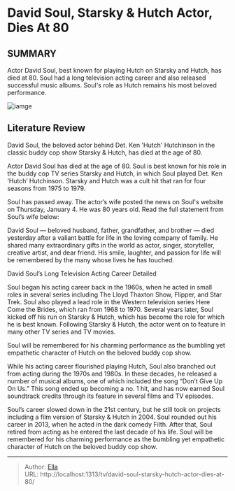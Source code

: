 # David Soul, Starsky &amp; Hutch Actor, Dies At 80


## SUMMARY 



  Actor David Soul, best known for playing Hutch on Starsky and Hutch, has died at 80.   Soul had a long television acting career and also released successful music albums.   Soul&#39;s role as Hutch remains his most beloved performance.  

![iamge](https://static1.srcdn.com/wordpress/wp-content/uploads/2023/02/david-soul-and-paul-michael-glaser-in-starsky-and-hutch.jpg)

## Literature Review
David Soul, the beloved actor behind Det. Ken &#39;Hutch&#39; Hutchinson in the classic buddy cop show Starsky &amp; Hutch, has died at the age of 80.




Actor David Soul has died at the age of 80. Soul is best known for his role in the buddy cop TV series Starsky and Hutch, in which Soul played Det. Ken ‘Hutch’ Hutchinson. Starsky and Hutch was a cult hit that ran for four seasons from 1975 to 1979.




Soul has passed away. The actor’s wife posted the news on Soul&#39;s website on Thursday, January 4. He was 80 years old. Read the full statement from Soul’s wife below:


David Soul — beloved husband, father, grandfather, and brother — died yesterday after a valiant battle for life in the loving company of family. He shared many extraordinary gifts in the world as actor, singer, storyteller, creative artist, and dear friend. His smile, laughter, and passion for life will be remembered by the many whose lives he has touched.



 David Soul’s Long Television Acting Career Detailed 
          

Soul began his acting career back in the 1960s, when he acted in small roles in several series including The Lloyd Thaxton Show, Flipper, and Star Trek. Soul also played a lead role in the Western television series Here Come the Brides, which ran from 1968 to 1970. Several years later, Soul kicked off his run on Starsky &amp; Hutch, which has become the role for which he is best known. Following Starsky &amp; Hutch, the actor went on to feature in many other TV series and TV movies.






Soul will be remembered for his charming performance as the bumbling yet empathetic character of Hutch on the beloved buddy cop show.




While his acting career flourished playing Hutch, Soul also branched out from acting during the 1970s and 1980s. In these decades, he released a number of musical albums, one of which included the song “Don’t Give Up On Us.” This song ended up becoming a no. 1 hit, and has now earned Soul soundtrack credits through its feature in several films and TV episodes.

Soul’s career slowed down in the 21st century, but he still took on projects including a film version of Starsky &amp; Hutch in 2004. Soul rounded out his career in 2013, when he acted in the dark comedy Filth. After that, Soul retired from acting as he entered the last decade of his life. Soul will be remembered for his charming performance as the bumbling yet empathetic character of Hutch on the beloved buddy cop show.






---

> Author: [Ella](https://instagram.hk.cn/)  
> URL: http://localhost:1313/tv/david-soul-starsky-hutch-actor-dies-at-80/  

